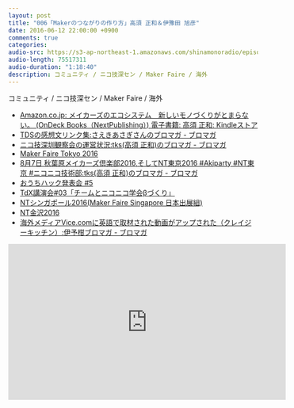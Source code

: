 ```yaml
---
layout: post
title: "006「Makerのつながりの作り方」高須 正和＆伊豫田 旭彦"
date: 2016-06-12 22:00:00 +0900
comments: true
categories:
audio-src: https://s3-ap-northeast-1.amazonaws.com/shinamonoradio/episodes/006.mp3
audio-length: 75517311
audio-duration: "1:18:40"
description: コミュニティ / ニコ技深セン / Maker Faire / 海外
---
```

コミュニティ / ニコ技深セン / Maker Faire / 海外

- [Amazon.co.jp: メイカーズのエコシステム　新しいモノづくりがとまらない。 (OnDeck Books（NextPublishing）) 電子書籍: 高須 正和: Kindleストア](https://www.amazon.co.jp/dp/B01AXRCDTU)
- [TDSの感想文リンク集:さえきあさぎさんのブロマガ - ブロマガ](http://ch.nicovideo.jp/asagin/blomaga/ar257580)
- [ニコ技深圳観察会の運営状況:tks(高須 正和)のブロマガ - ブロマガ](http://ch.nicovideo.jp/tks/blomaga/ar1029058)
- [Maker Faire Tokyo 2016](http://makezine.jp/event/mft2016/)
- [8月7日 秋葉原メイカーズ倶楽部2016,そしてNT東京2016 #Akiparty #NT東京 #ニコニコ技術部:tks(高須 正和)のブロマガ - ブロマガ](http://ch.nicovideo.jp/tks/blomaga/ar1044754)
- [おうちハック発表会 #5](https://www.facebook.com/groups/ouch.hack/permalink/1873563616203978/)
- [TdX講演会#03「チームとニコニコ学会βづくり」](http://cbec-titech.connpass.com/event/30229/)
- [NTシンガポール2016(Maker Faire Singapore 日本出展組)](http://wiki.nicotech.jp/nico_tech/index.php?NT%E3%82%B7%E3%83%B3%E3%82%AC%E3%83%9D%E3%83%BC%E3%83%AB2016)
- [NT金沢2016](http://wiki.nicotech.jp/nico_tech/index.php?NT%E9%87%91%E6%B2%A22016)
- [海外メディアVice.comに英語で取材された動画がアップされた（クレイジーキッチン）:伊予柑ブロマガ - ブロマガ](http://ch.nicovideo.jp/iyokan_nico/blomaga/ar996586)
<iframe width="560" height="315" src="https://www.youtube.com/embed/90xp6i7OzbY?rel=0" frameborder="0" allowfullscreen></iframe>

